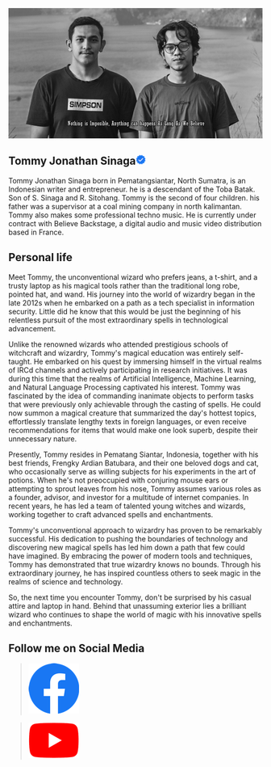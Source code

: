 [![Header](https://raw.githubusercontent.com/TommyJonathanSinaga/TommyJonathanSinaga/main/assets/src/img/me.png "Header")](https://facebook.com/TommyjonathanSinaga)


## Tommy Jonathan Sinaga<img src="https://raw.githubusercontent.com/TommyJonathanSinaga/TommyJonathanSinaga/main/assets/src/img/badge/verified-assets.png" bottom="100px"  width="20px">

Tommy Jonathan Sinaga born in Pematangsiantar, North Sumatra, is an Indonesian writer and entrepreneur. he is a descendant of the Toba Batak. Son of S. Sinaga and R. Sitohang. Tommy is the second of four children. his father was a supervisor at a coal mining company in north kalimantan. Tommy also makes some professional techno music. He is currently under contract with Believe Backstage, a digital audio and music video distribution based in France.


## Personal life

Meet Tommy, the unconventional wizard who prefers jeans, a t-shirt, and a trusty laptop as his magical tools rather than the traditional long robe, pointed hat, and wand. His journey into the world of wizardry began in the late 2012s when he embarked on a path as a tech specialist in information security. Little did he know that this would be just the beginning of his relentless pursuit of the most extraordinary spells in technological advancement.

Unlike the renowned wizards who attended prestigious schools of witchcraft and wizardry, Tommy's magical education was entirely self-taught. He embarked on his quest by immersing himself in the virtual realms of IRCd channels and actively participating in research initiatives. It was during this time that the realms of Artificial Intelligence, Machine Learning, and Natural Language Processing captivated his interest. Tommy was fascinated by the idea of commanding inanimate objects to perform tasks that were previously only achievable through the casting of spells. He could now summon a magical creature that summarized the day's hottest topics, effortlessly translate lengthy texts in foreign languages, or even receive recommendations for items that would make one look superb, despite their unnecessary nature.

Presently, Tommy resides in Pematang Siantar, Indonesia, together with his best friends, Frengky Ardian Batubara, and their one beloved dogs and cat, who occasionally serve as willing subjects for his experiments in the art of potions. When he's not preoccupied with conjuring mouse ears or attempting to sprout leaves from his nose, Tommy assumes various roles as a founder, advisor, and investor for a multitude of internet companies. In recent years, he has led a team of talented young witches and wizards, working together to craft advanced spells and enchantments.

Tommy's unconventional approach to wizardry has proven to be remarkably successful. His dedication to pushing the boundaries of technology and discovering new magical spells has led him down a path that few could have imagined. By embracing the power of modern tools and techniques, Tommy has demonstrated that true wizardry knows no bounds. Through his extraordinary journey, he has inspired countless others to seek magic in the realms of science and technology.

So, the next time you encounter Tommy, don't be surprised by his casual attire and laptop in hand. Behind that unassuming exterior lies a brilliant wizard who continues to shape the world of magic with his innovative spells and enchantments.

## Follow me on Social Media

> [![Header](https://raw.githubusercontent.com/TommyJonathanSinaga/TommyJonathanSinaga/main/assets/src/img/icon/Facebook%20Tommy%20Jonathan%20Sinaga.png "Header")](https://facebook.com/TommyjonathanSinaga)

> [![Header](https://raw.githubusercontent.com/TommyJonathanSinaga/TommyJonathanSinaga/main/assets/src/img/icon/Youtube%20Tommy%20Jonathan%20Sinaga.png "Header")](https://facebook.com/TommyjonathanSinaga)
